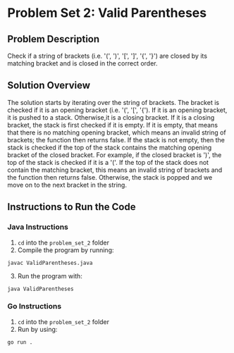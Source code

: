 # Problem Set 2: Valid Parentheses  

## Problem Description
Check if a string of brackets (i.e. '(', ')', '[', ']', '{', '}') are closed by its matching bracket and is closed in the correct order.  

## Solution Overview
The solution starts by iterating over the string of brackets. The bracket is checked if it is an opening bracket (i.e. '(', '[', '{'). If it is an opening bracket, it is pushed to a stack. Otherwise,it is a closing bracket. If it is a closing bracket, the stack is first checked if it is empty. If it is empty, that means that there is no matching opening bracket, which means an invalid string of brackets; the function then returns false. If the stack is not empty, then the stack is checked if the top of the stack contains the matching opening bracket of the closed bracket. For example, if the closed bracket is ')', the top of the stack is checked if it is a '('. If the top of the stack does not contain the matching bracket, this means an invalid string of brackets and the function then returns false. Otherwise, the stack is popped and we move on to the next bracket in the string. 

## Instructions to Run the Code
### Java Instructions 
1. `cd` into the `problem_set_2` folder
2. Compile the program by running: 
```
javac ValidParentheses.java
```
3. Run the program with: 
```
java ValidParentheses
```
### Go Instructions
1. `cd` into the `problem_set_2` folder 
2. Run by using: 
```
go run .
```